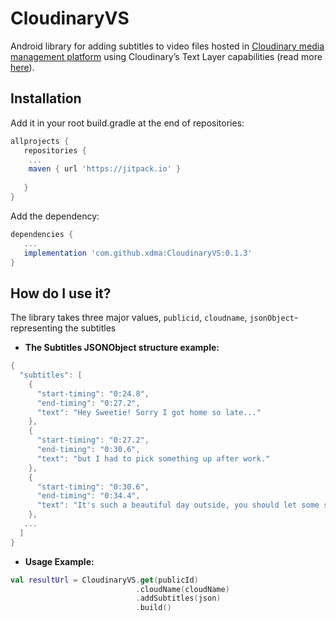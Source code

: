 # CloudinaryVS

Android library for adding subtitles to video files hosted in [Cloudinary media management platform](https://cloudinary.com/) using Cloudinary’s Text Layer capabilities (read more [here](https://cloudinary.com/documentation/video_transformation_reference)).

## Installation
Add it in your root build.gradle at the end of repositories:

```gradle
allprojects {
   repositories {
    ...
    maven { url 'https://jitpack.io' }
  
   }
}
```

 Add the dependency:
 
 ```gradle
dependencies {
    ...
    implementation 'com.github.xdma:CloudinaryVS:0.1.3'
}
  ```
  
## How do I use it?
The library takes three major values, ```publicid```,  ```cloudname```, ```jsonObject```- representing the subtitles
* **The Subtitles JSONObject structure example:**
```kotlin
{
  "subtitles": [
    {
      "start-timing": "0:24.8",
      "end-timing": "0:27.2",
      "text": "Hey Sweetie! Sorry I got home so late..."
    },
    {
      "start-timing": "0:27.2",
      "end-timing": "0:30.6",
      "text": "but I had to pick something up after work."
    },
    {
      "start-timing": "0:30.6",
      "end-timing": "0:34.4",
      "text": "It's such a beautiful day outside, you should let some sun inside."
    },
   ...
  ]
}
```
* **Usage Example:**
```Kotlin
val resultUrl = CloudinaryVS.get(publicId)
                            .cloudName(cloudName)
                            .addSubtitles(json)
                            .build()
```
